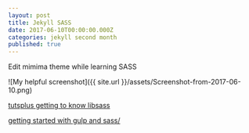 ```yaml
---
layout: post
title: Jekyll SASS
date: 2017-06-10T00:00:00.000Z
categories: jekyll second month
published: true
---
```


Edit mimima theme while learning SASS

![My helpful screenshot]({{ site.url }}/assets/Screenshot-from-2017-06-10.png)

[tutsplus getting to know libsass](https://webdesign.tutsplus.com/articles/getting-to-know-libsass--cms-23114)

[getting started with gulp and sass/](http://ryanchristiani.com/getting-started-with-gulp-and-sass/)
